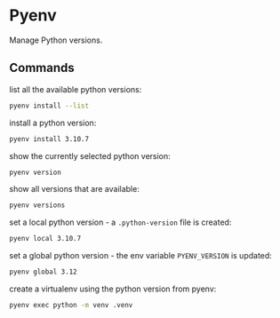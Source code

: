# Pyenv

Manage Python versions.

## Commands

list all the available python versions:

```bash
pyenv install --list
```

install a python version:

```bash
pyenv install 3.10.7
```

show the currently selected python version:

```bash
pyenv version
```

show all versions that are available:

```bash
pyenv versions
```

set a local python version - a `.python-version` file is created:

```bash
pyenv local 3.10.7
```

set a global python version - the env variable `PYENV_VERSION` is updated:

```bash
pyenv global 3.12
```

create a virtualenv using the python version from pyenv:

```bash
pyenv exec python -m venv .venv
```
